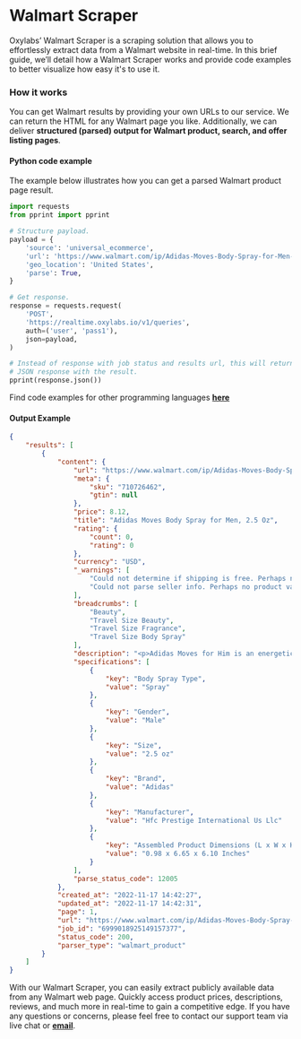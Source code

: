 # Walmart Scraper

Oxylabs’ Walmart Scraper is a scraping solution that allows you to effortlessly extract data from a Walmart website in real-time.
In this brief guide, we’ll detail how a Walmart Scraper works and provide code examples to better visualize how easy it's to use it.

### How it works

You can get Walmart results by providing your own URLs to our service. We can return the HTML for any Walmart page you like. Additionally, we can deliver **structured (parsed) output for Walmart product, search, and offer listing pages**.

#### Python code example

The example below illustrates how you can get a parsed Walmart product page result.

```python
import requests
from pprint import pprint

# Structure payload.
payload = {
    'source': 'universal_ecommerce',
    'url': 'https://www.walmart.com/ip/Adidas-Moves-Body-Spray-for-Men-2-5-Oz/710726462',
    'geo_location': 'United States',
    'parse': True,
}

# Get response.
response = requests.request(
    'POST',
    'https://realtime.oxylabs.io/v1/queries',
    auth=('user', 'pass1'),
    json=payload,
)

# Instead of response with job status and results url, this will return the
# JSON response with the result.
pprint(response.json())
```

Find code examples for other programming languages [**here**](https://github.com/oxylabs/walmart-scraper/tree/main/code%20examples)

#### Output Example
```json
{
    "results": [
        {
            "content": {
                "url": "https://www.walmart.com/ip/Adidas-Moves-Body-Spray-for-Men-2-5-Oz/710726462",
                "meta": {
                    "sku": "710726462",
                    "gtin": null
                },
                "price": 8.12,
                "title": "Adidas Moves Body Spray for Men, 2.5 Oz",
                "rating": {
                    "count": 0,
                    "rating": 0
                },
                "currency": "USD",
                "_warnings": [
                    "Could not determine if shipping is free. Perhaps no product variant is selected.",
                    "Could not parse seller info. Perhaps no product variant is selected."
                ],
                "breadcrumbs": [
                    "Beauty",
                    "Travel Size Beauty",
                    "Travel Size Fragrance",
                    "Travel Size Body Spray"
                ],
                "description": "<p>Adidas Moves for Him is an energetic, aromatic Fougere fragrance. It is invigorating, stimulating, and crisp for all the ways you play. Top notes of the men's fragrance include fresh green apple, anise, Italian parsley, peppermint, mandarin and black peppercorn. Heart notes include cedarwood, musk, lavender, and jasmine. Base notes include muguet, sandalwood, oakmoss, and thyme. Adidas Moves for Him: -Energetic and aromatic -Lasts longer than traditional applications -Provides all-day confidence</p>",
                "specifications": [
                    {
                        "key": "Body Spray Type",
                        "value": "Spray"
                    },
                    {
                        "key": "Gender",
                        "value": "Male"
                    },
                    {
                        "key": "Size",
                        "value": "2.5 oz"
                    },
                    {
                        "key": "Brand",
                        "value": "Adidas"
                    },
                    {
                        "key": "Manufacturer",
                        "value": "Hfc Prestige International Us Llc"
                    },
                    {
                        "key": "Assembled Product Dimensions (L x W x H)",
                        "value": "0.98 x 6.65 x 6.10 Inches"
                    }
                ],
                "parse_status_code": 12005
            },
            "created_at": "2022-11-17 14:42:27",
            "updated_at": "2022-11-17 14:42:31",
            "page": 1,
            "url": "https://www.walmart.com/ip/Adidas-Moves-Body-Spray-for-Men-2-5-Oz/710726462",
            "job_id": "6999018925149157377",
            "status_code": 200,
            "parser_type": "walmart_product"
        }
    ]
}
```

With our Walmart Scraper, you can easily extract publicly available data from any Walmart web page. Quickly access product prices, descriptions, reviews, and much more in real-time to gain a competitive edge.
If you have any questions or concerns, please feel free to contact our support team via live chat or [**email**](mailto:support@oxylabs.io).
